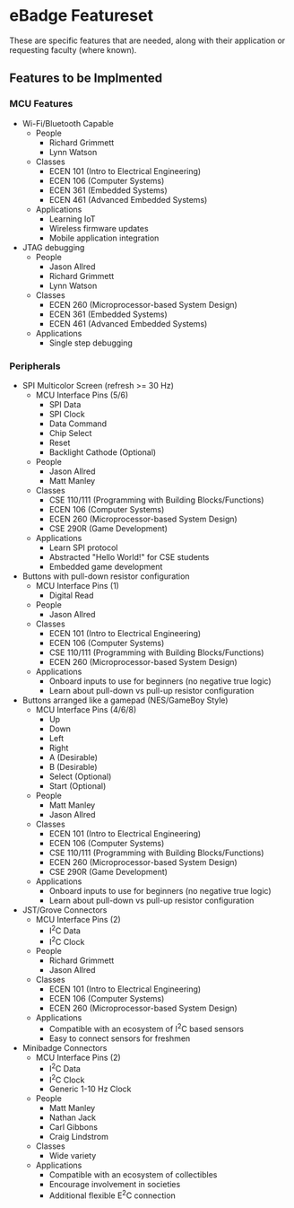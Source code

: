 # eBadge Featureset
These are specific features that are needed, along with their application or requesting faculty (where known).

## Features to be Implmented

### MCU Features
* Wi-Fi/Bluetooth Capable
    * People
        * Richard Grimmett
        * Lynn Watson
    * Classes
        * ECEN 101 (Intro to Electrical Engineering)
        * ECEN 106 (Computer Systems)
        * ECEN 361 (Embedded Systems)
        * ECEN 461 (Advanced Embedded Systems)
    * Applications
        * Learning IoT
        * Wireless firmware updates
        * Mobile application integration
* JTAG debugging
    * People
        * Jason Allred
        * Richard Grimmett
        * Lynn Watson
    * Classes
        * ECEN 260 (Microprocessor-based System Design)
        * ECEN 361 (Embedded Systems)
        * ECEN 461 (Advanced Embedded Systems)
    * Applications
        * Single step debugging

### Peripherals
* SPI Multicolor Screen (refresh >= 30 Hz)
    * MCU Interface Pins (5/6)
        * SPI Data
        * SPI Clock
        * Data Command
        * Chip Select
        * Reset
        * Backlight Cathode (Optional)
    * People
        * Jason Allred
        * Matt Manley
    * Classes
        * CSE 110/111 (Programming with Building Blocks/Functions)
        * ECEN 106 (Computer Systems)
        * ECEN 260 (Microprocessor-based System Design)
        * CSE 290R (Game Development)
    * Applications
        * Learn SPI protocol
        * Abstracted "Hello World!" for CSE students
        * Embedded game development
* Buttons with pull-down resistor configuration
    * MCU Interface Pins (1)
        * Digital Read
    * People
        * Jason Allred
    * Classes
        * ECEN 101 (Intro to Electrical Engineering)
        * ECEN 106 (Computer Systems)
        * CSE 110/111 (Programming with Building Blocks/Functions)
        * ECEN 260 (Microprocessor-based System Design)
    * Applications
        * Onboard inputs to use for beginners (no negative true logic)
        * Learn about pull-down vs pull-up resistor configuration
* Buttons arranged like a gamepad (NES/GameBoy Style)
    * MCU Interface Pins (4/6/8)
        * Up
        * Down
        * Left
        * Right
        * A (Desirable)
        * B (Desirable)
        * Select (Optional)
        * Start (Optional)
    * People
        * Matt Manley
        * Jason Allred
    * Classes
        * ECEN 101 (Intro to Electrical Engineering)
        * ECEN 106 (Computer Systems)
        * CSE 110/111 (Programming with Building Blocks/Functions)
        * ECEN 260 (Microprocessor-based System Design)
        * CSE 290R (Game Development)
    * Applications
        * Onboard inputs to use for beginners (no negative true logic)
        * Learn about pull-down vs pull-up resistor configuration
* JST/Grove Connectors
    * MCU Interface Pins (2)
        * I<sup>2</sup>C Data
        * I<sup>2</sup>C Clock
    * People
        * Richard Grimmett
        * Jason Allred
    * Classes
        * ECEN 101 (Intro to Electrical Engineering)
        * ECEN 106 (Computer Systems)
        * ECEN 260 (Microprocessor-based System Design)
    * Applications
        * Compatible with an ecosystem of I<sup>2</sup>C based sensors
        * Easy to connect sensors for freshmen
* Minibadge Connectors
    * MCU Interface Pins (2)
        * I<sup>2</sup>C Data
        * I<sup>2</sup>C Clock
        * Generic 1-10 Hz Clock
    * People
        * Matt Manley
        * Nathan Jack
        * Carl Gibbons
        * Craig Lindstrom
    * Classes
        * Wide variety
    * Applications
        * Compatible with an ecosystem of collectibles
        * Encourage involvement in societies
        * Additional flexible E<sup>2</sup>C connection

